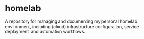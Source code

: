 # homelab
A repository for managing and documenting my personal homelab environment, including (cloud) infrastructure configuration, service deployment, and automation workflows.
